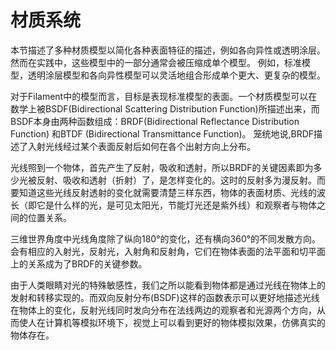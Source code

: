 # 材质系统
本节描述了多种材质模型以简化各种表面特征的描述，例如各向异性或透明涂层。 然而在实践中，这些模型中的一部分通常会被压缩成单个模型。 例如，标准模型，透明涂层模型和各向异性模型可以灵活地组合形成单个更大、更复杂的模型。 

对于Filament中的模型而言，目标是表现标准模型的表面。一个材质模型可以在数学上被BSDF(Bidirectional Scattering Distribution Function)所描述出来，而BSDF本身由两种函数组成：BRDF(Bidirectional Reflectance Distribution Function) 和BTDF (Bidirectional Transmittance Function)。
笼统地说,BRDF描述了入射光线经过某个表面反射后如何在各个出射方向上分布。

光线照到一个物体，首先产生了反射，吸收和透射，所以BRDF的关键因素即为多少光被反射、吸收和透射（折射）了，是怎样变化的。这时的反射多为漫反射。而要知道这些光线反射透射的变化就需要清楚三样东西，物体的表面材质、光线的波长（即它是什么样的光，是可见太阳光，节能灯光还是紫外线）和观察者与物体之间的位置关系。  

三维世界角度中光线角度除了纵向180°的变化，还有横向360°的不同发散方向。会有相应的入射光，反射光，入射角和反射角，它们在物体表面的法平面和切平面上的关系成为了BRDF的关键参数。

由于人类眼睛对光的特殊敏感性，我们之所以能看到物体都是通过光线在物体上的发射和转移实现的。而双向反射分布(BSDF)这样的函数表示可以更好地描述光线在物体上的变化，反射光线同时发向分布在法线两边的观察者和光源两个方向，从而使人在计算机等模拟环境下，视觉上可以看到更好的物体模拟效果，仿佛真实的物体存在。















